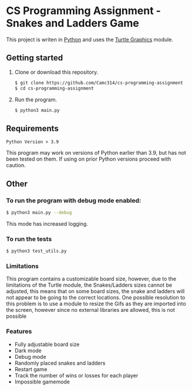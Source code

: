 # CS Programming Assignment - Snakes and Ladders Game

This project is writen in [Python](https://www.python.org/) and uses the [Turtle Graphics](https://docs.python.org/3/library/turtle.html) module.

## Getting started

1. Clone or download this repository.

   ```sh
   $ git clone https://github.com/Camc314/cs-programming-assignment
   $ cd cs-programming-assignment
   ```

2. Run the program.

   ```sh
   $ python3 main.py
   ```

## Requirements

```
Python Version > 3.9
```

This program may work on versions of Python earlier than 3.9, but has not been tested on them. If using on prior Python versions proceed with caution.

## Other

### To run the program with debug mode enabled:

```sh
$ python3 main.py --debug
```

This mode has increased logging.

### To run the tests

```sh
$ python3 test_utils.py
```

### Limitations

This program contains a customizable board size, however, due to the limitations of the Turtle module, the Snakes/Ladders sizes cannot be adjusted, this means that on some board sizes, the snake and ladders will not appear to be going to the correct locations. One possible resolution to this problem is to use a module to resize the Gifs as they are imported into the screen, however since no external libraries are allowed, this is not possible

### Features

- Fully adjustable board size
- Dark mode
- Debug mode
- Randomly placed snakes and ladders
- Restart game
- Track the number of wins or losses for each player
- Impossible gamemode
